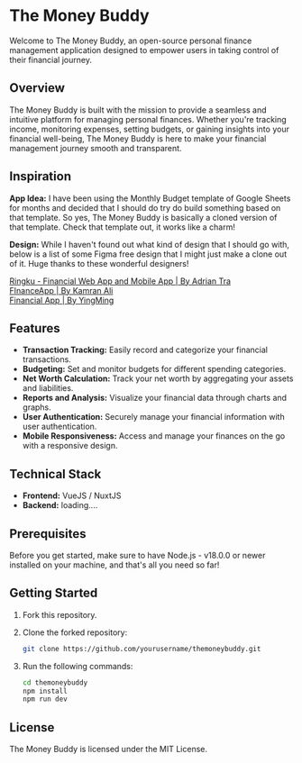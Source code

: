 # The Money Buddy

Welcome to The Money Buddy, an open-source personal finance management application designed to empower users in taking control of their financial journey.

## Overview

The Money Buddy is built with the mission to provide a seamless and intuitive platform for managing personal finances. Whether you're tracking income, monitoring expenses, setting budgets, or gaining insights into your financial well-being, The Money Buddy is here to make your financial management journey smooth and transparent.

## Inspiration

**App Idea:**
I have been using the Monthly Budget template of Google Sheets for months and decided that I should do try do build something based on that template. So yes, The Money Buddy is basically a cloned version of that template. Check that template out, it works like a charm!

**Design:**
While I haven't found out what kind of design that I should go with, below is a list of some Figma free design that I might just make a clone out of it. Huge thanks to these wonderful designers!

[Ringku - Financial Web App and Mobile App | By Adrian Tra](https://www.figma.com/community/file/1158392328642074006/ringku-financial-web-app-and-mobile-app) <br>
[FInanceApp | By Kamran Ali](https://www.figma.com/community/file/884441339627646663) <br>
[Financial App | By YingMing](https://www.figma.com/community/file/956788113953105380/financial-app)

## Features

- **Transaction Tracking:** Easily record and categorize your financial transactions.
- **Budgeting:** Set and monitor budgets for different spending categories.
- **Net Worth Calculation:** Track your net worth by aggregating your assets and liabilities.
- **Reports and Analysis:** Visualize your financial data through charts and graphs.
- **User Authentication:** Securely manage your financial information with user authentication.
- **Mobile Responsiveness:** Access and manage your finances on the go with a responsive design.

## Technical Stack

- **Frontend:** VueJS / NuxtJS
- **Backend:** loading....

## Prerequisites

Before you get started, make sure to have Node.js - v18.0.0 or newer installed on your machine, and that's all you need so far!

## Getting Started

1. Fork this repository.
2. Clone the forked repository:

   ```bash
   git clone https://github.com/yourusername/themoneybuddy.git

2. Run the following commands:

   ```bash
   cd themoneybuddy
   npm install
   npm run dev

## License

The Money Buddy is licensed under the MIT License.